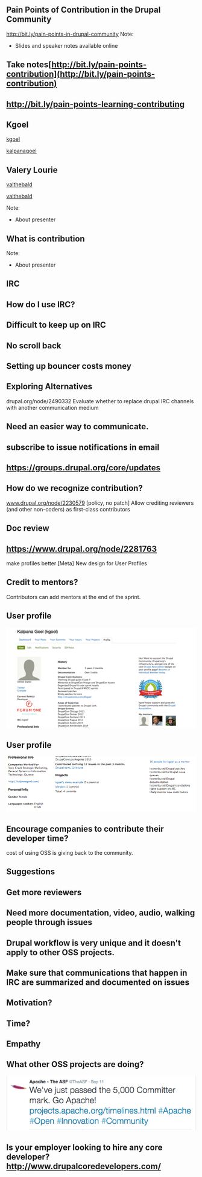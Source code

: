 ## Pain Points of Contribution in the Drupal Community


http://bit.ly/pain-points-in-drupal-community
Note:
- Slides and speaker notes available online

## Take notes[http://bit.ly/pain-points-contribution](http://bit.ly/pain-points-contribution)



## http://bit.ly/pain-points-learning-contributing



## Kgoel

<a href="https://www.drupal.org/u/kgoel"><i class="fa fa-drupal"></i> kgoel</a>

<a href="https://twitter.com/kalpanagoel"><i class="fa fa-twitter"></i> kalpanagoel</a>



<!-- .slide: data-background="custom/images/" data-background-size="" data-state="show-header" data-header="" -->
## Valery Lourie

<a href="https://www.drupal.org/u/valthebald"><i class="fa fa-drupal"></i> valthebald</a>

<a href="https://twitter.com/valthebald"><i class="fa fa-twitter"></i> valthebald</a>

Note:
- About presenter



<!-- .element: class="heading" -->
<!-- .slide: data-background="custom/images/mentoring.jpg"  data-state="show-header" data-header="" -->
## What is contribution
<!-- .element: class="heading" -->

Note:
- About presenter




## IRC



## How do I use IRC?



## Difficult to keep up on IRC



## No scroll back



## Setting up bouncer costs money



## Exploring Alternatives
drupal.org/node/2490332
Evaluate whether to replace drupal IRC channels with another communication medium



## Need an easier way to communicate.



## subscribe to issue notifications in email



## https://groups.drupal.org/core/updates



## How do we recognize contribution?
www.drupal.org/node/2230579
[policy, no patch] Allow crediting reviewers (and other non-coders) as first-class contributors



## Doc review



## https://www.drupal.org/node/2281763
make profiles better [Meta] New design for User Profiles




## Credit to mentors?
Contributors can add mentors at the end of the sprint.



## User profile
<img src="custom/images/bio-1.png" class="fragment" />



## User profile
<img src="custom/images/bio-2.png" class="fragment" />



## Encourage companies to contribute their developer time?
 cost of using OSS is giving back to the community.




## Suggestions




## Get more reviewers




##  Need more documentation, video, audio, walking people through issues





## Drupal workflow is very unique and it doesn't apply to other OSS projects.





## Make sure that communications that happen in IRC are summarized and documented on issues





## Motivation?





## Time?





## Empathy




## What other OSS projects are doing?

<img src="apache_contributors.png" />




## Is your employer looking to hire any core developer? http://www.drupalcoredevelopers.com/







